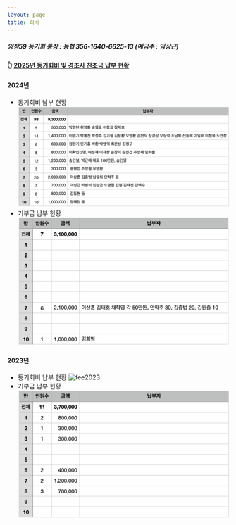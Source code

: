 ```yaml
---
layout: page
title: 회비
---
```

##### 양정59 동기회 통장 : 농협 356-1640-6625-13 (예금주 : 임상근) 

#### 👆 [2025년 동기회비 및 경조사 찬조금 납부 현황](https://docs.google.com/spreadsheets/d/1HMI_L2i80J2AddXUYgCgSL_xtLxiVofLWATfxNN3tZM/edit?usp=sharing)

#### 2024년
- 동기회비 납부 현황
![fee2024](fee2024.png)
- 기부금 납부 현황
![gift2024](gift2024.png)

#### 2023년
- 동기회비 납부 현황
![fee2023](fee2023.png)
- 기부금 납부 현황
![gift2023](gift2023.png)
